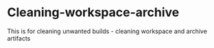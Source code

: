 # Cleaning-workspace-archive
This is for cleaning unwanted builds - cleaning workspace and archive artifacts
